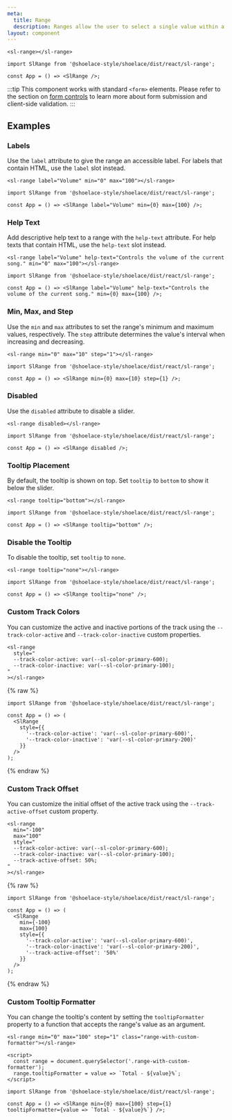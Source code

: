 ```yaml
---
meta:
  title: Range
  description: Ranges allow the user to select a single value within a given range using a slider.
layout: component
---
```


```html:preview
<sl-range></sl-range>
```

```jsx:react
import SlRange from '@shoelace-style/shoelace/dist/react/sl-range';

const App = () => <SlRange />;
```

:::tip
This component works with standard `<form>` elements. Please refer to the section on [form controls](/getting-started/form-controls) to learn more about form submission and client-side validation.
:::

## Examples

### Labels

Use the `label` attribute to give the range an accessible label. For labels that contain HTML, use the `label` slot instead.

```html:preview
<sl-range label="Volume" min="0" max="100"></sl-range>
```

```jsx:react
import SlRange from '@shoelace-style/shoelace/dist/react/sl-range';

const App = () => <SlRange label="Volume" min={0} max={100} />;
```

### Help Text

Add descriptive help text to a range with the `help-text` attribute. For help texts that contain HTML, use the `help-text` slot instead.

```html:preview
<sl-range label="Volume" help-text="Controls the volume of the current song." min="0" max="100"></sl-range>
```

```jsx:react
import SlRange from '@shoelace-style/shoelace/dist/react/sl-range';

const App = () => <SlRange label="Volume" help-text="Controls the volume of the current song." min={0} max={100} />;
```

### Min, Max, and Step

Use the `min` and `max` attributes to set the range's minimum and maximum values, respectively. The `step` attribute determines the value's interval when increasing and decreasing.

```html:preview
<sl-range min="0" max="10" step="1"></sl-range>
```

```jsx:react
import SlRange from '@shoelace-style/shoelace/dist/react/sl-range';

const App = () => <SlRange min={0} max={10} step={1} />;
```

### Disabled

Use the `disabled` attribute to disable a slider.

```html:preview
<sl-range disabled></sl-range>
```

```jsx:react
import SlRange from '@shoelace-style/shoelace/dist/react/sl-range';

const App = () => <SlRange disabled />;
```

### Tooltip Placement

By default, the tooltip is shown on top. Set `tooltip` to `bottom` to show it below the slider.

```html:preview
<sl-range tooltip="bottom"></sl-range>
```

```jsx:react
import SlRange from '@shoelace-style/shoelace/dist/react/sl-range';

const App = () => <SlRange tooltip="bottom" />;
```

### Disable the Tooltip

To disable the tooltip, set `tooltip` to `none`.

```html:preview
<sl-range tooltip="none"></sl-range>
```

```jsx:react
import SlRange from '@shoelace-style/shoelace/dist/react/sl-range';

const App = () => <SlRange tooltip="none" />;
```

### Custom Track Colors

You can customize the active and inactive portions of the track using the `--track-color-active` and `--track-color-inactive` custom properties.

```html:preview
<sl-range
  style="
  --track-color-active: var(--sl-color-primary-600);
  --track-color-inactive: var(--sl-color-primary-100);
"
></sl-range>
```

{% raw %}

```jsx:react
import SlRange from '@shoelace-style/shoelace/dist/react/sl-range';

const App = () => (
  <SlRange
    style={{
      '--track-color-active': 'var(--sl-color-primary-600)',
      '--track-color-inactive': 'var(--sl-color-primary-200)'
    }}
  />
);
```

{% endraw %}

### Custom Track Offset

You can customize the initial offset of the active track using the `--track-active-offset` custom property.

```html:preview
<sl-range
  min="-100"
  max="100"
  style="
  --track-color-active: var(--sl-color-primary-600);
  --track-color-inactive: var(--sl-color-primary-100);
  --track-active-offset: 50%;
"
></sl-range>
```

{% raw %}

```jsx:react
import SlRange from '@shoelace-style/shoelace/dist/react/sl-range';

const App = () => (
  <SlRange
    min={-100}
    max={100}
    style={{
      '--track-color-active': 'var(--sl-color-primary-600)',
      '--track-color-inactive': 'var(--sl-color-primary-200)',
      '--track-active-offset': '50%'
    }}
  />
);
```

{% endraw %}

### Custom Tooltip Formatter

You can change the tooltip's content by setting the `tooltipFormatter` property to a function that accepts the range's value as an argument.

```html:preview
<sl-range min="0" max="100" step="1" class="range-with-custom-formatter"></sl-range>

<script>
  const range = document.querySelector('.range-with-custom-formatter');
  range.tooltipFormatter = value => `Total - ${value}%`;
</script>
```

```jsx:react
import SlRange from '@shoelace-style/shoelace/dist/react/sl-range';

const App = () => <SlRange min={0} max={100} step={1} tooltipFormatter={value => `Total - ${value}%`} />;
```

